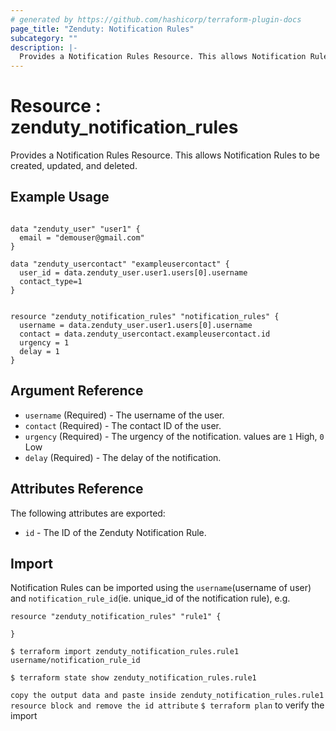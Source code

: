 ```yaml
---
# generated by https://github.com/hashicorp/terraform-plugin-docs
page_title: "Zenduty: Notification Rules"
subcategory: ""
description: |-
  Provides a Notification Rules Resource. This allows Notification Rules to be created, updated, and deleted.
---
```


# Resource : zenduty_notification_rules

Provides a Notification Rules Resource. This allows Notification Rules to be created, updated, and deleted.

## Example Usage

```hcl

data "zenduty_user" "user1" {
  email = "demouser@gmail.com"
}

data "zenduty_usercontact" "exampleusercontact" {
  user_id = data.zenduty_user.user1.users[0].username
  contact_type=1
}

```

```hcl 

resource "zenduty_notification_rules" "notification_rules" {
  username = data.zenduty_user.user1.users[0].username
  contact = data.zenduty_usercontact.exampleusercontact.id
  urgency = 1
  delay = 1
}

```

## Argument Reference

* `username` (Required) - The username of the user. 
* `contact` (Required) - The contact ID of the user.
* `urgency` (Required) - The urgency of the notification.
   values are `1` High, `0` Low
* `delay` (Required) - The delay of the notification.

## Attributes Reference

The following attributes are exported:

* `id` - The ID of the Zenduty Notification Rule.

## Import

Notification Rules can be imported using the `username`(username of user) and `notification_rule_id`(ie. unique_id of the notification rule), e.g.

```hcl
resource "zenduty_notification_rules" "rule1" {

}
```

`$ terraform import zenduty_notification_rules.rule1 username/notification_rule_id` 

`$ terraform state show zenduty_notification_rules.rule1`

`copy the output data and paste inside zenduty_notification_rules.rule1 resource block and remove the id attribute`
`$ terraform plan` to verify the import